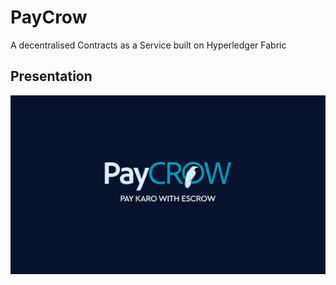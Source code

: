 
# PayCrow

A decentralised Contracts as a Service built on Hyperledger Fabric


## Presentation

![1](https://raw.githubusercontent.com/vinaysingh8866/ScrowBazzar/master/presentation/PayCrow1.png)


